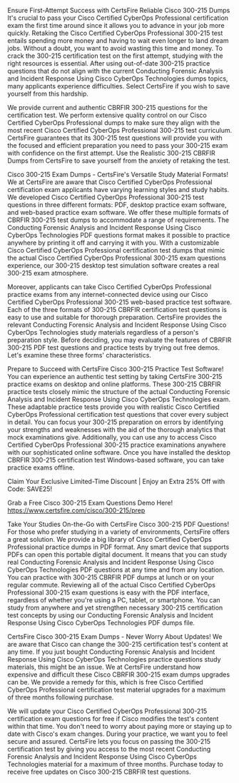 Ensure First-Attempt Success with CertsFire Reliable Cisco 300-215 Dumps
It's crucial to pass your Cisco Certified CyberOps Professional certification exam the first time around since it allows you to advance in your job more quickly. Retaking the Cisco Certified CyberOps Professional 300-215 test entails spending more money and having to wait even longer to land dream jobs. Without a doubt, you want to avoid wasting this time and money. To crack the 300-215 certification test on the first attempt, studying with the right resources is essential. After using out-of-date 300-215 practice questions that do not align with the current Conducting Forensic Analysis and Incident Response Using Cisco CyberOps Technologies dumps topics, many applicants experience difficulties. Select CertsFire if you wish to save yourself from this hardship.

We provide current and authentic CBRFIR 300-215 questions for the certification test. We perform extensive quality control on our Cisco Certified CyberOps Professional dumps to make sure they align with the most recent Cisco Certified CyberOps Professional 300-215 test curriculum. CertsFire guarantees that its 300-215 test questions will provide you with the focused and efficient preparation you need to pass your 300-215 exam with confidence on the first attempt. Use the Realistic 300-215 CBRFIR Dumps from CertsFire to save yourself from the anxiety of retaking the test.



Cisco 300-215 Exam Dumps - CertsFire's Versatile Study Material Formats!
We at CertsFire are aware that Cisco Certified CyberOps Professional certification exam applicants have varying learning styles and study habits. We developed Cisco Certified CyberOps Professional 300-215 test questions in three different formats: PDF, desktop practice exam software, and web-based practice exam software. We offer these multiple formats of CBRFIR 300-215 test dumps to accommodate a range of requirements. The Conducting Forensic Analysis and Incident Response Using Cisco CyberOps Technologies PDF questions format makes it possible to practice anywhere by printing it off and carrying it with you. With a customizable Cisco Certified CyberOps Professional certification test dumps that mimic the actual Cisco Certified CyberOps Professional 300-215 exam questions experience, our 300-215 desktop test simulation software creates a real 300-215 exam atmosphere.

Moreover, applicants can take Cisco Certified CyberOps Professional practice exams from any internet-connected device using our Cisco Certified CyberOps Professional 300-215 web-based practice test software. Each of the three formats of 300-215 CBRFIR certification test questions is easy to use and suitable for thorough preparation. CertsFire provides the relevant Conducting Forensic Analysis and Incident Response Using Cisco CyberOps Technologies study materials regardless of a person's preparation style. Before deciding, you may evaluate the features of CBRFIR 300-215 PDF test questions and practice tests by trying out free demos. Let's examine these three forms' characteristics.

Prepare to Succeed with CertsFire Cisco 300-215 Practice Test Software!
You can experience an authentic test setting by taking CertsFire 300-215 practice exams on desktop and online platforms. These 300-215 CBRFIR practice tests closely mimic the structure of the actual Conducting Forensic Analysis and Incident Response Using Cisco CyberOps Technologies exam. These adaptable practice tests provide you with realistic Cisco Certified CyberOps Professional certification test questions that cover every subject in detail. You can focus your 300-215 preparation on errors by identifying your strengths and weaknesses with the aid of the thorough analytics that mock examinations give. Additionally, you can use any to access Cisco Certified CyberOps Professional 300-215 practice examinations anywhere with our sophisticated online software. Once you have installed the desktop CBRFIR 300-215 certification test Windows-based software, you can take practice exams offline.

Claim Your Exclusive Limited-Time Discount | Enjoy an Extra 25% Off with Code: SAVE25!

Grab a Free Cisco 300-215 Exam Questions Demo Here! https://www.certsfire.com/cisco/300-215/prep



Take Your Studies On-the-Go with CertsFire Cisco 300-215 PDF Questions!
For those who prefer studying in a variety of environments, CertsFire offers a great solution. We provide a big library of Cisco Certified CyberOps Professional practice dumps in PDF format. Any smart device that supports PDFs can open this portable digital document. It means that you can study real Conducting Forensic Analysis and Incident Response Using Cisco CyberOps Technologies PDF questions at any time and from any location. You can practice with 300-215 CBRFIR PDF dumps at lunch or on your regular commute. Reviewing all of the actual Cisco Certified CyberOps Professional 300-215 exam questions is easy with the PDF interface, regardless of whether you're using a PC, tablet, or smartphone. You can study from anywhere and yet strengthen necessary 300-215 certification test concepts by using our Conducting Forensic Analysis and Incident Response Using Cisco CyberOps Technologies PDF dumps file.

CertsFire Cisco 300-215 Exam Dumps - Never Worry About Updates!
We are aware that Cisco can change the 300-215 certification test's content at any time. If you just bought Conducting Forensic Analysis and Incident Response Using Cisco CyberOps Technologies practice questions study materials, this might be an issue. We at CertsFire understand how expensive and difficult these Cisco CBRFIR 300-215 exam dumps upgrades can be. We provide a remedy for this, which is free Cisco Certified CyberOps Professional certification test material upgrades for a maximum of three months following purchase.

We will update your Cisco Certified CyberOps Professional 300-215 certification exam questions for free if Cisco modifies the test's content within that time. You don't need to worry about paying more or staying up to date with Cisco's exam changes. During your practice, we want you to feel secure and assured. CertsFire lets you focus on passing the 300-215 certification test by giving you access to the most recent Conducting Forensic Analysis and Incident Response Using Cisco CyberOps Technologies material for a maximum of three months. Purchase today to receive free updates on Cisco 300-215 CBRFIR test questions.
